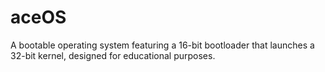 # aceOS

A bootable operating system featuring a 16-bit bootloader that launches a 32-bit kernel, designed for educational purposes.

